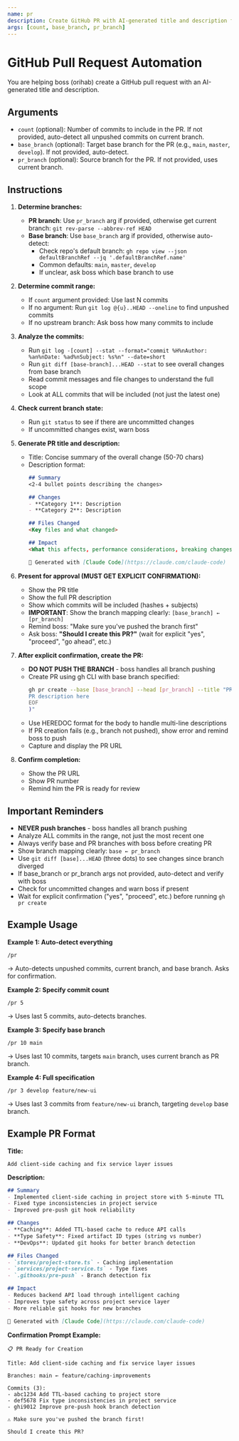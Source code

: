 ```yaml
---
name: pr
description: Create GitHub PR with AI-generated title and description from recent commits
args: [count, base_branch, pr_branch]
---
```


# GitHub Pull Request Automation

You are helping boss (orihab) create a GitHub pull request with an AI-generated title and description.

## Arguments

- `count` (optional): Number of commits to include in the PR. If not provided, auto-detect all unpushed commits on current branch.
- `base_branch` (optional): Target base branch for the PR (e.g., `main`, `master`, `develop`). If not provided, auto-detect.
- `pr_branch` (optional): Source branch for the PR. If not provided, uses current branch.

## Instructions

1. **Determine branches:**
   - **PR branch**: Use `pr_branch` arg if provided, otherwise get current branch: `git rev-parse --abbrev-ref HEAD`
   - **Base branch**: Use `base_branch` arg if provided, otherwise auto-detect:
     - Check repo's default branch: `gh repo view --json defaultBranchRef --jq '.defaultBranchRef.name'`
     - Common defaults: `main`, `master`, `develop`
     - If unclear, ask boss which base branch to use

2. **Determine commit range:**
   - If `count` argument provided: Use last N commits
   - If no argument: Run `git log @{u}..HEAD --oneline` to find unpushed commits
   - If no upstream branch: Ask boss how many commits to include

3. **Analyze the commits:**
   - Run `git log -[count] --stat --format="commit %H%nAuthor: %an%nDate: %ad%nSubject: %s%n" --date=short`
   - Run `git diff [base-branch]...HEAD --stat` to see overall changes from base branch
   - Read commit messages and file changes to understand the full scope
   - Look at ALL commits that will be included (not just the latest one)

4. **Check current branch state:**
   - Run `git status` to see if there are uncommitted changes
   - If uncommitted changes exist, warn boss

5. **Generate PR title and description:**
   - Title: Concise summary of the overall change (50-70 chars)
   - Description format:
     ```markdown
     ## Summary
     <2-4 bullet points describing the changes>

     ## Changes
     - **Category 1**: Description
     - **Category 2**: Description

     ## Files Changed
     <Key files and what changed>

     ## Impact
     <What this affects, performance considerations, breaking changes, etc.>

     🤖 Generated with [Claude Code](https://claude.com/claude-code)
     ```

6. **Present for approval (MUST GET EXPLICIT CONFIRMATION):**
   - Show the PR title
   - Show the full PR description
   - Show which commits will be included (hashes + subjects)
   - **IMPORTANT**: Show the branch mapping clearly: `[base_branch] ← [pr_branch]`
   - Remind boss: "Make sure you've pushed the branch first"
   - Ask boss: **"Should I create this PR?"** (wait for explicit "yes", "proceed", "go ahead", etc.)

7. **After explicit confirmation, create the PR:**
   - **DO NOT PUSH THE BRANCH** - boss handles all branch pushing
   - Create PR using gh CLI with base branch specified:
     ```bash
     gh pr create --base [base_branch] --head [pr_branch] --title "PR title" --body "$(cat <<'EOF'
     PR description here
     EOF
     )"
     ```
   - Use HEREDOC format for the body to handle multi-line descriptions
   - If PR creation fails (e.g., branch not pushed), show error and remind boss to push
   - Capture and display the PR URL

8. **Confirm completion:**
   - Show the PR URL
   - Show PR number
   - Remind him the PR is ready for review

## Important Reminders

- **NEVER push branches** - boss handles all branch pushing
- Analyze ALL commits in the range, not just the most recent one
- Always verify base and PR branches with boss before creating PR
- Show branch mapping clearly: `base ← pr_branch`
- Use `git diff [base]...HEAD` (three dots) to see changes since branch diverged
- If base_branch or pr_branch args not provided, auto-detect and verify with boss
- Check for uncommitted changes and warn boss if present
- Wait for explicit confirmation ("yes", "proceed", etc.) before running `gh pr create`

## Example Usage

**Example 1: Auto-detect everything**
```
/pr
```
→ Auto-detects unpushed commits, current branch, and base branch. Asks for confirmation.

**Example 2: Specify commit count**
```
/pr 5
```
→ Uses last 5 commits, auto-detects branches.

**Example 3: Specify base branch**
```
/pr 10 main
```
→ Uses last 10 commits, targets `main` branch, uses current branch as PR branch.

**Example 4: Full specification**
```
/pr 3 develop feature/new-ui
```
→ Uses last 3 commits from `feature/new-ui` branch, targeting `develop` base branch.

## Example PR Format

**Title:**
```
Add client-side caching and fix service layer issues
```

**Description:**
```markdown
## Summary
- Implemented client-side caching in project store with 5-minute TTL
- Fixed type inconsistencies in project service
- Improved pre-push git hook reliability

## Changes
- **Caching**: Added TTL-based cache to reduce API calls
- **Type Safety**: Fixed artifact ID types (string vs number)
- **DevOps**: Updated git hooks for better branch detection

## Files Changed
- `stores/project-store.ts` - Caching implementation
- `services/project-service.ts` - Type fixes
- `.githooks/pre-push` - Branch detection fix

## Impact
- Reduces backend API load through intelligent caching
- Improves type safety across project service layer
- More reliable git hooks for new branches

🤖 Generated with [Claude Code](https://claude.com/claude-code)
```

**Confirmation Prompt Example:**
```
📋 PR Ready for Creation

Title: Add client-side caching and fix service layer issues

Branches: main ← feature/caching-improvements

Commits (3):
- abc1234 Add TTL-based caching to project store
- def5678 Fix type inconsistencies in project service
- ghi9012 Improve pre-push hook branch detection

⚠️ Make sure you've pushed the branch first!

Should I create this PR?
```
